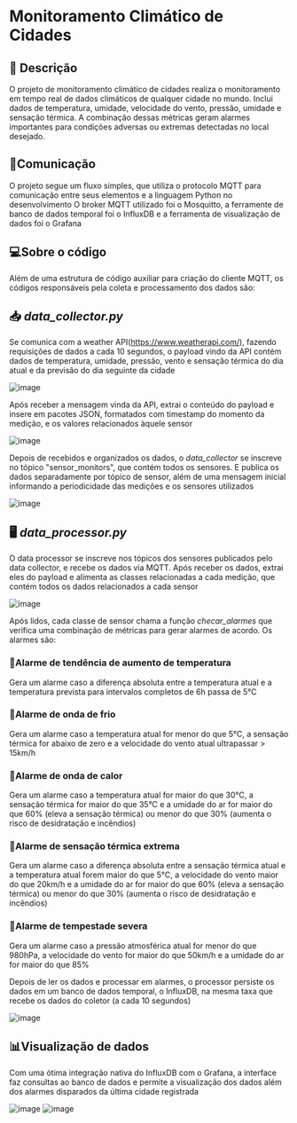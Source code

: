 # Monitoramento Climático de Cidades 
## 📌 Descrição
O projeto de monitoramento climático de cidades realiza o monitoramento em tempo real de dados climáticos de qualquer cidade no mundo. Inclui dados de temperatura, umidade, velocidade do vento, pressão, umidade e sensação térmica. 
A combinação dessas métricas geram alarmes importantes para condições adversas ou extremas detectadas no local desejado.

## 📡Comunicação
O projeto segue um fluxo simples, que utiliza o protocolo MQTT para comunicação entre seus elementos e a linguagem Python no desenvolvimento
O broker MQTT utilizado foi o Mosquitto, a ferramente de banco de dados temporal foi o InfluxDB e a ferramenta de visualização de dados foi o Grafana 

## 💻Sobre o código
Além de uma estrutura de código auxiliar para criação do cliente MQTT, os códigos responsáveis pela coleta e processamento dos dados são:
## 📥 _data_collector.py_
Se comunica com a weather API(https://www.weatherapi.com/), fazendo requisições de dados a cada 10 segundos, o payload vindo da API contém dados de temperatura, umidade, pressão, vento e sensação térmica do dia atual e da previsão do dia seguinte da cidade 

![image](https://github.com/user-attachments/assets/a4ee6597-aa90-4d48-92f0-5385f7510c2f)

Após receber a mensagem vinda da API, extrai o conteúdo do payload e insere em pacotes JSON, formatados com timestamp do momento da medição, e os valores relacionados àquele sensor 

![image](https://github.com/user-attachments/assets/2fbbf0ae-1c6c-40c3-acf7-dbec1ecfc79e)

Depois de recebidos e organizados os dados, o _data_collector_ se inscreve no tópico "sensor_monitors", que contém todos os sensores. E publica os dados separadamente por tópico de sensor, além de uma mensagem inicial informando a periodicidade das medições e os sensores utilizados

![image](https://github.com/user-attachments/assets/867ec760-cc5f-4c7a-b34a-0ccffcf26d2f)

## 🖥️ _data_processor.py_
O data processor se inscreve nos tópicos dos sensores publicados pelo data collector, e recebe os dados via MQTT. Após receber os dados, extrai eles do payload e alimenta as classes relacionadas a cada medição, que contém todos os dados relacionados a cada sensor

![image](https://github.com/user-attachments/assets/5c2d2e5a-01a0-488c-8f4c-1fb384d12d6d)

Após lidos, cada classe de sensor chama a função _checar_alarmes_ que verifica uma combinação de métricas para gerar alarmes de acordo. Os alarmes são:

### 🚨Alarme de tendência de aumento de temperatura
Gera um alarme caso a diferença absoluta entre a temperatura atual e a temperatura prevista para intervalos completos de 6h passa de 5°C

### 🚨Alarme de  onda de frio
Gera um alarme caso a temperatura atual for menor do que 5°C, a sensação térmica for abaixo de zero e a velocidade do vento atual ultrapassar > 15km/h

### 🚨Alarme de  onda de calor
Gera um alarme caso a temperatura atual for maior do que 30°C, a sensação térmica for maior do que 35°C e a umidade do ar for maior do que 60% (eleva a sensação térmica) ou menor do que 30% (aumenta o risco de desidratação e incêndios)

### 🚨Alarme de sensação térmica extrema
Gera um alarme caso a diferença absoluta entre a sensação térmica atual e a temperatura atual forem maior do que 5°C, a velocidade do vento maior do que 20km/h e a umidade do ar for maior do que 60% (eleva a sensação térmica) ou menor do que 30% (aumenta o risco de desidratação e incêndios)

### 🚨Alarme de tempestade severa
Gera um alarme caso a pressão atmosférica atual for menor do que 980hPa, a velocidade do vento for maior do que 50km/h e a umidade do ar for maior do que 85%

Depois de ler os dados e processar em alarmes, o processor persiste os dados em um banco de dados temporal, o InfluxDB, na mesma taxa que recebe os dados do coletor (a cada 10 segundos)

![image](https://github.com/user-attachments/assets/8f281ef4-42ad-4329-8233-7110299c56e1)

## 📊Visualização de dados 
Com uma ótima integração nativa do InfluxDB com o Grafana, a interface faz consultas ao banco de dados e permite a visualização dos dados além dos alarmes disparados da última cidade registrada

![image](https://github.com/user-attachments/assets/d170bfac-5f76-433e-92e9-0277e3d4c108)  ![image](https://github.com/user-attachments/assets/8f0ebd3c-cdc7-4d60-ae8a-02f5ed29e939)

